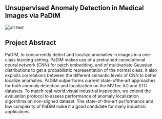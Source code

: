 
## Unsupervised Anomaly Detection in Medical Images via PaDiM
![alt text](https://miro.medium.com/v2/resize:fit:1400/1*nETEVc6NilhFnXzxcr9RgA.png)

## Project Abstract
PaDiM, to concurrently detect and localize anomalies
in images in a one-class learning setting. PaDiM makes use
of a pretrained convolutional neural network (CNN) for patch
embedding, and of multivariate Gaussian distributions to get a
probabilistic representation of the normal class. It also exploits
correlations between the different semantic levels of CNN to
better localize anomalies. PaDiM outperforms current state-ofthe-art approaches for both anomaly detection and localization
on the MVTec AD and STC datasets. To match real-world visual
industrial inspection, we extend the evaluation protocol to assess
performance of anomaly localization algorithms on non-aligned
dataset. The state-of-the-art performance and low complexity of
PaDiM make it a good candidate for many industrial applications.



